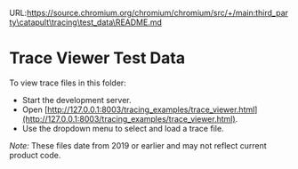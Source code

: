 URL:https://source.chromium.org/chromium/chromium/src/+/main:third_party\catapult\tracing\test_data\README.md
# Trace Viewer Test Data

To view trace files in this folder:
* Start the development server.
* Open [http://127.0.0.1:8003/tracing_examples/trace_viewer.html](http://127.0.0.1:8003/tracing_examples/trace_viewer.html).
* Use the dropdown menu to select and load a trace file.

*Note:* These files date from 2019 or earlier and may not reflect current
product code.
